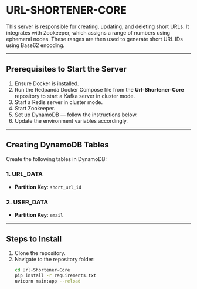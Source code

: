 # URL-SHORTENER-CORE

This server is responsible for creating, updating, and deleting short URLs. It integrates with Zookeeper, which assigns a range of numbers using ephemeral nodes. These ranges are then used to generate short URL IDs using Base62 encoding.

---

## Prerequisites to Start the Server  
1. Ensure Docker is installed.  
2. Run the Redpanda Docker Compose file from the **Url-Shortener-Core** repository to start a Kafka server in cluster mode.  
3. Start a Redis server in cluster mode.  
4. Start Zookeeper.  
5. Set up DynamoDB — follow the instructions below.  
6. Update the environment variables accordingly.

---

## Creating DynamoDB Tables

Create the following tables in DynamoDB:

### 1. URL_DATA  
- **Partition Key**: `short_url_id`

### 2. USER_DATA  
- **Partition Key**: `email`

---

## Steps to Install  
1. Clone the repository.  
2. Navigate to the repository folder:  
   ```bash
   cd Url-Shortener-Core
   pip install -r requirements.txt
   uvicorn main:app --reload
```


